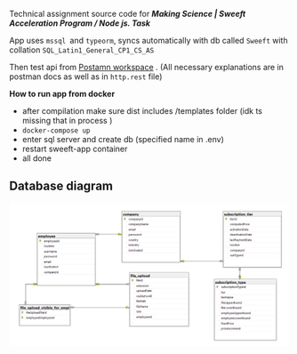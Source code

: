 Technical assignment source code for **_Making Science | Sweeft Acceleration Program / Node js. Task_**

App uses `mssql `and `typeorm`, syncs automatically with db called `Sweeft` with collation `SQL_Latin1_General_CP1_CS_AS`

Then test api from [Postamn workspace](https://www.postman.com/winter-eclipse-230888/workspace/sweeft) . (All necessary explanations are in postman docs as well as in `http.rest` file)

**How to run app from docker**

-   after compilation make sure dist includes /templates folder (idk ts missing that in process )
-   `docker-compose up`
-   enter sql server and create db (specified name in .env)
-   restart sweeft-app container
-   all done

## **Database diagram**

![1710349166492](image/README/1710349166492.png)
